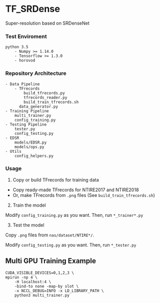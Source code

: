 # TF_SRDense

Super-resolution based on SRDenseNet

### Test Enviroment
```angular2html
python 3.5
    - Numpy >= 1.14.0
    - Tensorflow >= 1.3.0
    - horovod
```

### Repository Architecture
```angular2html
- Data Pipeline
    - TFrecords
        build_tfrecords.py
        tfrecords_reader.py
        build_train_tfrecords.sh
      data_generator.py
- Training Pipeline
    multi_trainer.py
    config_training.py
- Testing Pipeline
    tester.py
    config_testing.py
- EDSR
    models/EDSR.py
    models/ops.py
- Utils
    config_helpers.py
```

### Usage
1. Copy or build TFrecords for training data
- Copy ready-made TFrecords for NTIRE2017 and NTIRE2018
- Or, make TFrecords from `.png` files (See `build_train_tfrecords.sh`)

2. Train the model

Modify `config_training.py` as you want.
Then, run `*_trainer*.py`

3. Test the model

Copy `.png` files from `nas/dataset/NTIRE*/`.

Modify `config_testing.py` as you want.
Then, run `*_tester.py`


## Multi GPU Training Example
```
CUDA_VISIBLE_DEVICES=0,1,2,3 \
mpirun -np 4 \
    -H localhost:4 \
    -bind-to none -map-by slot \
    -x NCCL_DEBUG=INFO -x LD_LIBRARY_PATH \
    python3 multi_trainer.py
```